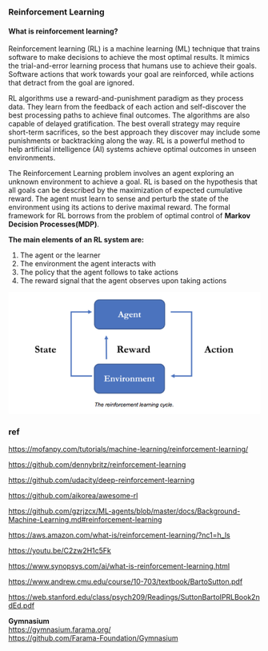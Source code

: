 ### Reinforcement Learning


#### What is reinforcement learning?
Reinforcement learning (RL) is a machine learning (ML) technique that trains software to make decisions to achieve the most optimal results. It mimics the trial-and-error learning process that humans use to achieve their goals. Software actions that work towards your goal are reinforced, while actions that detract from the goal are ignored. 

RL algorithms use a reward-and-punishment paradigm as they process data. They learn from the feedback of each action and self-discover the best processing paths to achieve final outcomes. The algorithms are also capable of delayed gratification. The best overall strategy may require short-term sacrifices, so the best approach they discover may include some punishments or backtracking along the way. RL is a powerful method to help artificial intelligence (AI) systems achieve optimal outcomes in unseen environments.

The Reinforcement Learning problem involves an agent exploring an unknown environment to achieve a goal. RL is based on the hypothesis that all goals can be described by the maximization of expected cumulative reward. The agent must learn to sense and perturb the state of the environment using its actions to derive maximal reward. The formal framework for RL borrows from the problem of optimal control of **Markov Decision Processes(MDP)**.

**The main elements of an RL system are:**

1.  The agent or the learner
2.  The environment the agent interacts with
3.  The policy that the agent follows to take actions
4.  The reward signal that the agent observes upon taking actions

![](./img/rl_cycle.png)
### ref 
https://mofanpy.com/tutorials/machine-learning/reinforcement-learning/

https://github.com/dennybritz/reinforcement-learning

https://github.com/udacity/deep-reinforcement-learning

https://github.com/aikorea/awesome-rl

https://github.com/gzrjzcx/ML-agents/blob/master/docs/Background-Machine-Learning.md#reinforcement-learning

https://aws.amazon.com/what-is/reinforcement-learning/?nc1=h_ls

https://youtu.be/C2zw2H1c5Fk

https://www.synopsys.com/ai/what-is-reinforcement-learning.html 

https://www.andrew.cmu.edu/course/10-703/textbook/BartoSutton.pdf

https://web.stanford.edu/class/psych209/Readings/SuttonBartoIPRLBook2ndEd.pdf

**Gymnasium** \
https://gymnasium.farama.org/ \
https://github.com/Farama-Foundation/Gymnasium

